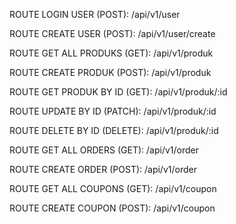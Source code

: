ROUTE LOGIN USER (POST):
/api/v1/user

ROUTE CREATE USER (POST):
/api/v1/user/create

ROUTE GET ALL PRODUKS (GET):
/api/v1/produk

ROUTE CREATE PRODUK (POST):
/api/v1/produk

ROUTE GET PRODUK BY ID (GET):
/api/v1/produk/:id

ROUTE UPDATE BY ID (PATCH):
/api/v1/produk/:id

ROUTE DELETE BY ID (DELETE):
/api/v1/produk/:id

ROUTE GET ALL ORDERS (GET):
/api/v1/order

ROUTE CREATE ORDER (POST):
/api/v1/order

ROUTE GET ALL COUPONS (GET):
/api/v1/coupon

ROUTE CREATE COUPON (POST):
/api/v1/coupon
